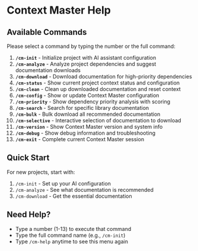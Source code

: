 # Context Master Help

## Available Commands

Please select a command by typing the number or the full command:

1. **`/cm-init`** - Initialize project with AI assistant configuration
2. **`/cm-analyze`** - Analyze project dependencies and suggest documentation downloads  
3. **`/cm-download`** - Download documentation for high-priority dependencies
4. **`/cm-status`** - Show current project context status and configuration
5. **`/cm-clean`** - Clean up downloaded documentation and reset context
6. **`/cm-config`** - Show or update Context Master configuration
7. **`/cm-priority`** - Show dependency priority analysis with scoring
8. **`/cm-search`** - Search for specific library documentation
9. **`/cm-bulk`** - Bulk download all recommended documentation
10. **`/cm-selective`** - Interactive selection of documentation to download
11. **`/cm-version`** - Show Context Master version and system info
12. **`/cm-debug`** - Show debug information and troubleshooting
13. **`/cm-exit`** - Complete current Context Master session

## Quick Start

For new projects, start with:
1. `/cm-init` - Set up your AI configuration
2. `/cm-analyze` - See what documentation is recommended
3. `/cm-download` - Get the essential documentation

## Need Help?

- Type a number (1-13) to execute that command
- Type the full command name (e.g., `/cm-init`)
- Type `/cm-help` anytime to see this menu again